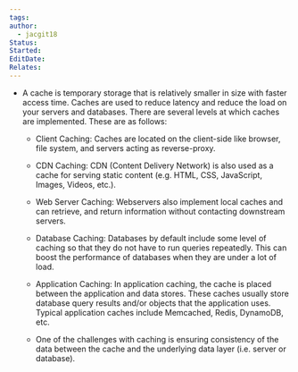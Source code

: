 ```yaml
---
tags: 
author:
  - jacgit18
Status: 
Started: 
EditDate: 
Relates:
---
```

-   A cache is temporary storage that is relatively smaller in size with faster access time. Caches are used to reduce latency and reduce the load on your servers and databases. There are several levels at which caches are implemented. These are as follows: 
    
    -   Client Caching: Caches are located on the client-side like browser, file system, and servers acting as reverse-proxy. 
        
    -   CDN Caching: CDN (Content Delivery Network) is also used as a cache for serving static content (e.g. HTML, CSS, JavaScript, Images, Videos, etc.). 
        
    -   Web Server Caching: Webservers also implement local caches and can retrieve, and return information without contacting downstream servers. 
        
    -   Database Caching: Databases by default include some level of caching so that they do not have to run queries repeatedly. This can boost the performance of databases when they are under a lot of load. 
        
    -   Application Caching: In application caching, the cache is placed between the application and data stores. These caches usually store database query results and/or objects that the application uses. Typical application caches include Memcached, Redis, DynamoDB, etc. 
        
    -   One of the challenges with caching is ensuring consistency of the data between the cache and the underlying data layer (i.e. server or database).
